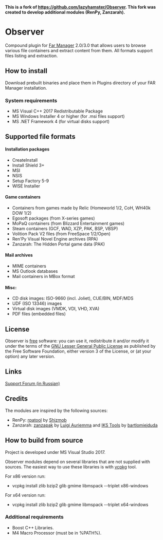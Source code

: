 **This is a fork of https://github.com/lazyhamster/Observer. This fork was created to develop additional modules (RenPy, Zanzarah).**

# Observer
Compound plugin for [Far Manager](https://www.farmanager.com) 2.0/3.0 that allows users to browse various file containers and extract content from them.
All formats support files listing and extraction.

## How to install
Download prebuilt binaries and place them in Plugins directory of your FAR Manager installation.

### System requirements
* MS Visual C++ 2017 Redistributable Package
* MS Windows Installer 4 or higher (for .msi files support)
* MS .NET Framework 4 (for virtual disks support)

## Supported file formats
#### Installation packages
  - CreateInstall
  - Install Shield 3+
  - MSI
  - NSIS
  - Setup Factory 5-9
  - WISE Installer
#### Game containers
  - Containers from games made by Relic (Homeworld 1/2, CoH, WH40k DOW 1/2)
  - Egosoft packages (from X-series games)
  - MoPaQ containers (from Blizzard Entertainment games)
  - Steam containers (GCF, WAD, XZP, PAK, BSP, VBSP)
  - Volition Pack V2 files (from FreeSpace 1/2/Open)
  - Ren'Py Visual Novel Engine archives (RPA)
  - Zanzarah: The Hidden Portal game data (PAK)
#### Mail archives
  - MIME containers
  - MS Outlook databases
  - Mail containers in MBox format
#### Misc:
  - CD disk images: ISO-9660 (incl. Joliet), CUE/BIN, MDF/MDS
  - UDF (ISO 13346) images
  - Virtual disk images (VMDK, VDI, VHD, XVA)
  - PDF files (embedded files)

## License
Observer is [free](http://www.gnu.org/philosophy/free-sw.html) software: you can use it, redistribute it and/or modify it under the terms of the [GNU Lesser General Public License](http://www.gnu.org/licenses/lgpl.html) as published by the Free Software Foundation, either version 3 of the License, or (at your option) any later version.

## Links
[Support Forum (in Russian)](https://forum.farmanager.com/viewtopic.php?f=5&t=4644)

## Credits
The modules are inspired by the following sources:
- RenPy: [rpatool](https://github.com/Shizmob/rpatool) by [Shizmob](https://github.com/Shizmob)
- Zanzarah: [zanzapak](http://aluigi.altervista.org/papers.htm#others-file) by [Luigi Auriemma](http://aluigi.altervista.org) and [IKS Tools](https://github.com/bartlomiejduda/Tools/tree/master/OLD%20Python%20Tools/IKS%20ZANZARAH%20TOOLS) by [bartlomiejduda](https://github.com/bartlomiejduda)

## How to build from source
Project is developed under MS Visual Studio 2017.

Observer modules depend on several libraries that are not supplied with sources.
The easiest way to use these libraries is with [vcpkg](https://github.com/Microsoft/vcpkg) tool.

For x86 version run:
* vcpkg install zlib bzip2 glib gmime libmspack --triplet x86-windows

For x64 version run:
* vcpkg install zlib bzip2 glib gmime libmspack --triplet x64-windows

### Additional requirements
* Boost C++ Libraries.
* M4 Macro Processor (must be in %PATH%).
